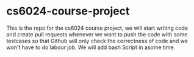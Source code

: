 # cs6024-course-project
This is  the repo for the cs6024 course project, we will start writing code and create pull requests whenever we want to push the code with some testcases so that Github will only check the correctness of code and we won't have to do labour job.
We will add  bash Script in asome time.
